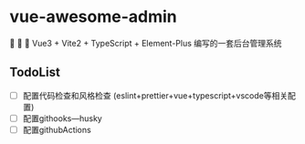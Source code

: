 # vue-awesome-admin
 🚀 🚀 🚀   Vue3 + Vite2 + TypeScript + Element-Plus 编写的一套后台管理系统

## TodoList

- [ ] 配置代码检查和风格检查 (eslint+prettier+vue+typescript+vscode等相关配置)
- [ ] 配置githooks—husky
- [ ] 配置githubActions
